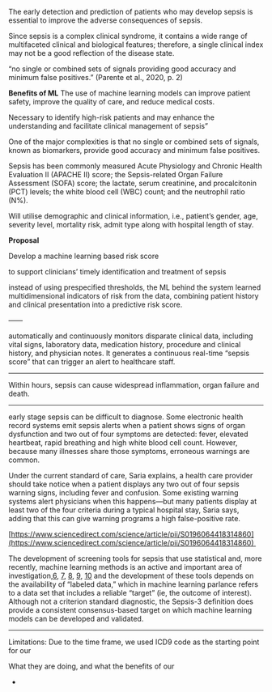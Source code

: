 The early detection and prediction of patients who may develop sepsis is essential to improve the adverse consequences of sepsis. 

Since sepsis is a complex clinical syndrome, it contains a wide range of multifaceted clinical and biological features; therefore, a single clinical index may not be a good reflection of the disease state.

“no single or combined sets of signals providing good accuracy and minimum false positives.” (Parente et al., 2020, p. 2)

**Benefits of ML**
The use of machine learning models can improve patient safety, improve the quality of care, and reduce medical costs.

Necessary to identify high-risk patients and may enhance the understanding and facilitate clinical management of sepsis”

One of the major complexities is that no single or combined sets of signals, known as biomarkers, provide good accuracy and minimum false positives.

Sepsis has been commonly measured 
	Acute Physiology and Chronic Health Evaluation II (APACHE II) score; the Sepsis-related Organ Failure Assessment (SOFA) score; the lactate, serum creatinine, and procalcitonin (PCT) levels; the white blood cell (WBC) count; and the neutrophil ratio (N%).





Will utilise demographic and clinical information, i.e., patient’s gender, age, severity level, mortality risk, admit type along with hospital length of stay.




**Proposal**


Develop a machine learning based risk score

to support clinicians’ timely identification and treatment of sepsis

  

instead of using prespecified thresholds, the ML behind the system learned multidimensional indicators of risk from the data, combining patient history and clinical presentation into a predictive risk score.

  

  

——

automatically and continuously monitors disparate clinical data, including vital signs, laboratory data, medication history, procedure and clinical history, and physician notes. It generates a continuous real-time “sepsis score” that can trigger an alert to healthcare staff.

  

  

_____

  

Within hours, sepsis can cause widespread inflammation, organ failure and death.

  

_____

early stage sepsis can be difficult to diagnose. Some electronic health record systems emit sepsis alerts when a patient shows signs of organ dysfunction and two out of four symptoms are detected: fever, elevated heartbeat, rapid breathing and high white blood cell count. However, because many illnesses share those symptoms, erroneous warnings are common.

  





  

Under the current standard of care, Saria explains, a health care provider should take notice when a patient displays any two out of four sepsis warning signs, including fever and confusion. Some existing warning systems alert physicians when this happens—but many patients display at least two of the four criteria during a typical hospital stay, Saria says, adding that this can give warning programs a high false-positive rate.



  

[https://www.sciencedirect.com/science/article/pii/S0196064418314860](https://www.sciencedirect.com/science/article/pii/S0196064418314860) 

  

The development of screening tools for sepsis that use statistical and, more recently, machine learning methods is an active and important area of investigation,[6](https://www.sciencedirect.com/science/article/pii/S0196064418314860#bib6), [7](https://www.sciencedirect.com/science/article/pii/S0196064418314860#bib7), [8](https://www.sciencedirect.com/science/article/pii/S0196064418314860#bib8), [9](https://www.sciencedirect.com/science/article/pii/S0196064418314860#bib9), [10](https://www.sciencedirect.com/science/article/pii/S0196064418314860#bib10) and the development of these tools depends on the availability of “labeled data,” which in machine learning parlance refers to a data set that includes a reliable “target” (ie, the outcome of interest). Although not a criterion standard diagnostic, the Sepsis-3 definition does provide a consistent consensus-based target on which machine learning models can be developed and validated.







________


Limitations:
Due to the time frame, we used ICD9 code as the starting point for our






What they are doing, and what the benefits of our

- 